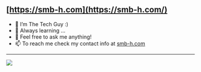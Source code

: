 ## [https://smb-h.com](https://smb-h.com/)

- 🔭 I’m The Tech Guy :)
- 🌱 Always learning ...
- 💬 Feel free to ask me anything!
- 📫 To reach me check my contact info at [smb-h.com](https://smb-h.com/)

---
![](https://quotes-github-readme.vercel.app/api?type=horizontal&theme=tokyonight)


<!--
- 🔭 I’m currently working on ...
- 🌱 I’m currently learning ...
- 👯 I’m looking to collaborate on ...
- 🤔 I’m looking for help with ...
- 💬 Ask me about ...
- 📫 How to reach me: ...
- 😄 Pronouns: ...
- ⚡ Fun fact: ...
-->
